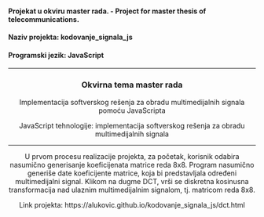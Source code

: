 #### Projekat u okviru master rada. -  Project for master thesis of telecommunications. 
#### Naziv projekta: kodovanje_signala_js
#### Programski jezik: JavaScript
---
### <p align="center"> Okvirna tema master rada  </p>
 <p align="center"> Implementacija softverskog rešenja za obradu multimedijalnih signala pomoću JavaScripta </p>
 <p align="center"> JavaScript tehnologije: implementacija softverskog rešenja za obradu multimedijalnih signala </p>
 
 ---


 
 <p align="center">
U prvom procesu realizacije projekta, za početak, korisnik odabira nasumično generisanje koeficijenata matrice reda 8x8.
Program nasumično generiše date koeficijente matrice, koja bi predstavljala određeni multimedijalni signal.
Klikom na dugme DCT, vrši se diskretna kosinusna transformacija nad ulaznim multimedijalnim signalom, tj. matricom reda 8x8.  
 </p>
<p align="center"> Link projekta: https://alukovic.github.io/kodovanje_signala_js/dct.html </p>
